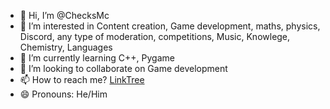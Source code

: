- 👋 Hi, I’m @ChecksMc
- 👀 I’m interested in Content creation, Game development, maths, physics, Discord, any type of moderation, competitions, Music, Knowlege, Chemistry, Languages
- 🌱 I’m currently learning C++, Pygame
- 💞️ I’m looking to collaborate on Game development
- 📫 How to reach me? [LinkTree](https://linktr.ee/ChecksMc)
- 😄 Pronouns: He/Him


<!---
ChecksMc/ChecksMc is a ✨ special ✨ repository because its `README.md` (this file) appears on your GitHub profile.
You can click the Preview link to take a look at your changes.
--->
